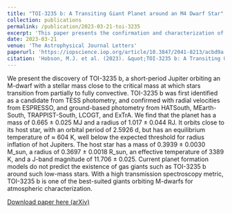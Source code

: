 ```yaml
---
title: "TOI-3235 b: A Transiting Giant Planet around an M4 Dwarf Star"
collection: publications
permalink: /publication/2023-03-21-toi-3235
excerpt: 'This paper presents the confirmation and characterization of the unusual warm giant TOI-3235 b, which orbits a low-mass M dwarf.'
date: 2023-03-21
venue: 'The Astrophysical Journal Letters'
paperurl: 'https://iopscience.iop.org/article/10.3847/2041-8213/acbd9a'
citation: 'Hobson, M.J. et al. (2023). &quot;TOI-3235 b: A Transiting Giant Planet around an M4 Dwarf Star&quot; <i>The Astrophysical Journal Letters</i>. 964, L4.'
---
```

We present the discovery of TOI-3235 b, a short-period Jupiter orbiting an M-dwarf with a stellar mass close to the critical mass at which stars transition from partially to fully convective. TOI-3235 b was first identified as a candidate from TESS photometry, and confirmed with radial velocities from ESPRESSO, and ground-based photometry from HATSouth, MEarth-South, TRAPPIST-South, LCOGT, and ExTrA. We find that the planet has a mass of 0.665 ± 0.025 MJ and a radius of 1.017 ± 0.044 RJ. It orbits close to its host star, with an orbital period of 2.5926 d, but has an equilibrium temperature of ≈ 604 K, well below the expected threshold for radius inflation of hot Jupiters. The host star has a mass of 0.3939 ± 0.0030 M_sun, a radius of 0.3697 ± 0.0018 R_sun, an effective temperature of 3389 K, and a J-band magnitude of 11.706 ± 0.025. Current planet formation models do not predict the existence of gas giants such as TOI-3235 b around such low-mass stars. With a high transmission spectroscopy metric, TOI-3235 b is one of the best-suited giants orbiting M-dwarfs for atmospheric characterization.

[Download paper here (arXiv)](https://arxiv.org/pdf/2302.10008)

